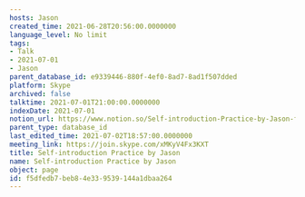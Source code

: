 ```yaml
---
hosts: Jason
created_time: 2021-06-28T20:56:00.0000000
language_level: No limit
tags:
- Talk
- 2021-07-01
- Jason
parent_database_id: e9339446-880f-4ef0-8ad7-8ad1f507dded
platform: Skype
archived: false
talktime: 2021-07-01T21:00:00.0000000
indexDate: 2021-07-01
notion_url: https://www.notion.so/Self-introduction-Practice-by-Jason-f5dfedb7beb84e339539144a1dbaa264
parent_type: database_id
last_edited_time: 2021-07-02T18:57:00.0000000
meeting_link: https://join.skype.com/xMKyV4Fx3KXT
title: Self-introduction Practice by Jason
name: Self-introduction Practice by Jason
object: page
id: f5dfedb7-beb8-4e33-9539-144a1dbaa264
---
```







